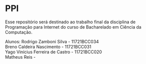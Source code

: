 # PPI

Esse repositório será destinado ao trabalho final da disciplina de Programação para Internet do curso de Bacharelado em Ciência da Computação.

Alunos: Rodrigo Zamboni Silva - 11721BCC034 <br />
        Breno Caldeira Nascimento - 11721BCC031 <br />
        Yago Vinícius Ferreira de Castro - 11721BCC020 <br /> 
        Matheus Reis - <br />
